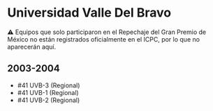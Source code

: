 # Universidad Valle Del Bravo

:warning: Equipos que solo participaron en el Repechaje del Gran Premio de México no están registrados oficialmente en el ICPC, por lo que no aparecerán aquí.

## 2003-2004

- #41 UVB-3 (Regional)
- #41 UVB-1 (Regional)
- #41 UVB-2 (Regional)


